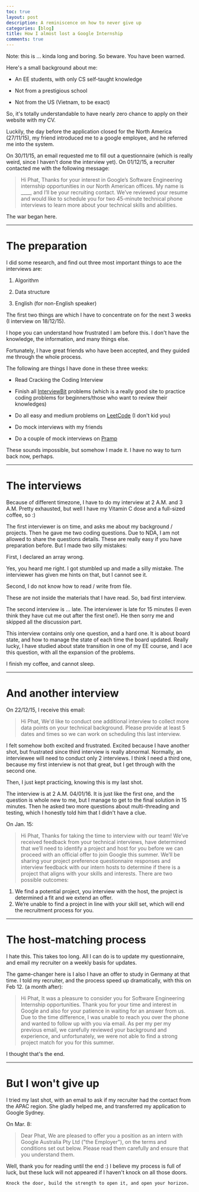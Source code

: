 ```yaml
---
toc: true
layout: post
description: A reminiscence on how to never give up
categories: [blog]
title: How I almost lost a Google Internship
comments: true
---
```


Note: this is ... kinda long and boring. So beware. You have been warned.

Here's a small background about me:

* An EE students, with only CS self-taught knowledge

* Not from a prestigious school

* Not from the US (Vietnam, to be exact)

So, it's totally understandable to have nearly zero chance to apply on their website with my CV.

Luckily, the day before the application closed for the North America (27/11/15), my friend introduced me to a google employee, and he referred me into the system.

On 30/11/15, an email requested me to fill out a questionnaire (which is really weird, since I haven't done the interview yet). On 01/12/15, a recruiter contacted me with the following message:

> Hi Phat,
Thanks for your interest in Google’s Software Engineering internship opportunities in our North American offices. My name is ____, and I’ll be your recruiting contact.
We’ve reviewed your resume and would like to schedule you for two 45-minute technical phone interviews to learn more about your technical
skills and abilities.

The war began here.

---

# The preparation

I did some research, and find out three most important things to ace the interviews are:

1. Algorithm

2. Data structure

3. English (for non-English speaker)

The first two things are which I have to concentrate on for the next 3 weeks (I interview on 18/12/15).

I hope you can understand how frustrated I am before this. I don't have the knowledge, the information, and many things else.&nbsp;

Fortunately, I have great friends who have been accepted, and they guided me through the whole process.

The following are things I have done in these three weeks:

* Read Cracking the Coding Interview

* Finish all [InterviewBit](http://interviewbit.com) problems (which is a really good site to practice coding problems for beginners/those who want to review their knowledges)

* Do all easy and medium problems on [LeetCode](https://leetcode.com) (I don't kid you)

* Do mock interviews with my friends

* Do a couple of mock interviews on [Pramp](http://pramp.com)

These sounds impossible, but somehow I made it. I have no way to turn back now, perhaps.

---

# The interviews

Because of different timezone, I have to do my interview at 2 A.M. and 3 A.M. Pretty exhausted, but well I have my Vitamin C dose and a full-sized coffee, so :)

The first interviewer is on time, and asks me about my background / projects. Then he gave me two coding questions. Due to NDA, I am not allowed to share the questions details. These are really easy if you have preparation before. But I made two silly mistakes:

First, I declared an array wrong.

Yes, you heard me right. I got stumbled up and made a silly mistake. The interviewer has given me hints on that, but I cannot see it.

Second, I do not know how to read / write from file.

These are not inside the materials that I have read. So, bad first interview.

The second interview is ... late. The interviewer is late for 15 minutes (I even think they have cut me out after the first one!). He then sorry me and skipped all the discussion part.

This interview contains only one question, and a hard one. It is about board state, and how to manage the state of each time the board updated. Really lucky, I have studied about state transition in one of my EE course, and I ace this question, with all the expansion of the problems.

I finish my coffee, and cannot sleep.

---

# And another interview

On 22/12/15, I receive this email:

> Hi Phat,
We'd like to conduct one additional interview to collect more data points on your technical background. Please provide at least 5 dates and times so we can work on scheduling this last interview.

I felt somehow both excited and frustrated. Excited because I have another shot, but frustrated since third interview is really abnormal. Normally, an interviewee will need to conduct only 2 interviews. I think I need a third one, because my first interview is not that great, but I get through with the second one.

Then, I just kept practicing, knowing this is my last shot.

The interview is at 2 A.M. 04/01/16. It is just like the first one, and the question is whole new to me, but I manage to get to the final solution in 15 minutes. Then he asked two more questions about multi-threading and testing, which I honestly told him that I didn't have a clue.

On Jan. 15:

> Hi Phat,
Thanks for taking the time to interview with our team! We’ve received feedback from your technical interviews, have determined that we’ll need to identify a project and host for you before we can proceed with an official offer to join Google this summer.
We’ll be sharing your project preference questionnaire responses and interview feedback with our intern hosts to determine if there is a project that aligns with your skills and interests.
There are two possible outcomes:
1. We find a potential project, you interview with the host, the project is determined a fit and we extend an offer.
2. We’re unable to find a project in line with your skill set, which will end the recruitment process for you.

---

# The host-matching process

I hate this. This takes too long. All I can do is to update my questionnaire, and email my recruiter on a weekly basis for updates.

The game-changer here is I also I have an offer to study in Germany at that time. I told my recruiter, and the process speed up dramatically, with this on Feb 12. (a month after):

> Hi Phat,
It was a pleasure to consider you for Software Engineering Internship opportunities. Thank you for your time and interest in Google and also for your patience in waiting for an answer from us. Due to the time difference, I was unable to reach you over the phone and wanted to follow up with you via email.
As per my per my previous email, we carefully reviewed your background and experience, and unfortunately, we were not able to find a strong project match for you for this summer.

I thought that's the end.

---

# But I won't give up

I tried my last shot, with an email to ask if my recruiter had the contact from the APAC region. She gladly helped me, and transferred my application to Google Sydney.

On Mar. 8:

> Dear Phat,
We are pleased to offer you a position as an intern with Google Australia Pty Ltd ("the Employer"), on the terms and conditions set out below. Please read them carefully and ensure that you understand them.

Well, thank you for reading until the end :) I believe my process is full of luck, but these luck will not appeared if I haven't knock on all those doors.

`Knock the door, build the strength to open it, and open your horizon.`